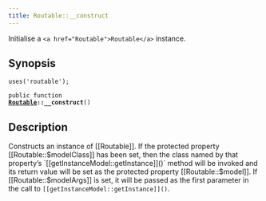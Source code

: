 ```yaml
---
title: Routable::__construct
---
```


Initialise a `<a href="Routable">Routable</a>` instance.

## Synopsis

<code>uses('routable');</code>

<code>public function <b><a href="Routable">Routable</a>::__construct</b>()</code>

## Description

Constructs an instance of [[Routable]]. If the protected property [[Routable::$modelClass]] has been set, then the class named by that property’s `[[getInstanceModel::getInstance]]()` method will be invoked and its return value will be set as the protected property [[Routable::$model]]. If [[Routable::$modelArgs]] is set, it will be passed as the first parameter in the call to `[[getInstanceModel::getInstance]]()`.

